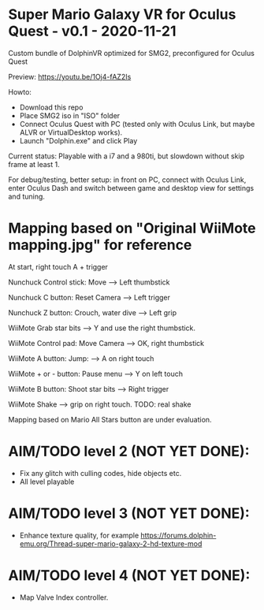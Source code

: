 # Super Mario Galaxy VR for Oculus Quest - v0.1 - 2020-11-21

Custom bundle of DolphinVR optimized for SMG2, preconfigured for Oculus Quest

Preview: https://youtu.be/1Oj4-fAZ2Is

Howto:
- Download this repo
- Place SMG2 iso in "ISO" folder
- Connect Oculus Quest with PC (tested only with Oculus Link, but maybe ALVR or VirtualDesktop works).
- Launch "Dolphin.exe" and click Play

Current status: Playable with a i7 and a 980ti, but slowdown without skip frame at least 1.

For debug/testing, better setup: in front on PC, connect with Oculus Link, enter Oculus Dash and switch between game and desktop view for settings and tuning.

# Mapping based on "Original WiiMote mapping.jpg" for reference

  At start, right touch A + trigger

  Nunchuck Control stick: Move --> Left thumbstick

  Nunchuck C button: Reset Camera --> Left trigger

  Nunchuck Z button: Crouch, water dive --> Left grip

  WiiMote Grab star bits --> Y and use the right thumbstick.

  WiiMote Control pad: Move Camera --> OK, right thumbstick

  WiiMote A button: Jump: --> A on right touch

  WiiMote + or - button: Pause menu --> Y on left touch

  WiiMote B button: Shoot star bits --> Right trigger

  WiiMote Shake --> grip on right touch. TODO: real shake
  
  
Mapping based on Mario All Stars button are under evaluation.  

# AIM/TODO level 2 (NOT YET DONE):

- Fix any glitch with culling codes, hide objects etc.
- All level playable

# AIM/TODO level 3 (NOT YET DONE):

- Enhance texture quality, for example https://forums.dolphin-emu.org/Thread-super-mario-galaxy-2-hd-texture-mod

# AIM/TODO level 4 (NOT YET DONE):

- Map Valve Index controller.





